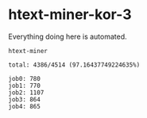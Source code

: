 # htext-miner-kor-3

Everything doing here is automated.

```
htext-miner

total: 4386/4514 (97.16437749224635%)

job0: 780
job1: 770
job2: 1107
job3: 864
job4: 865
```